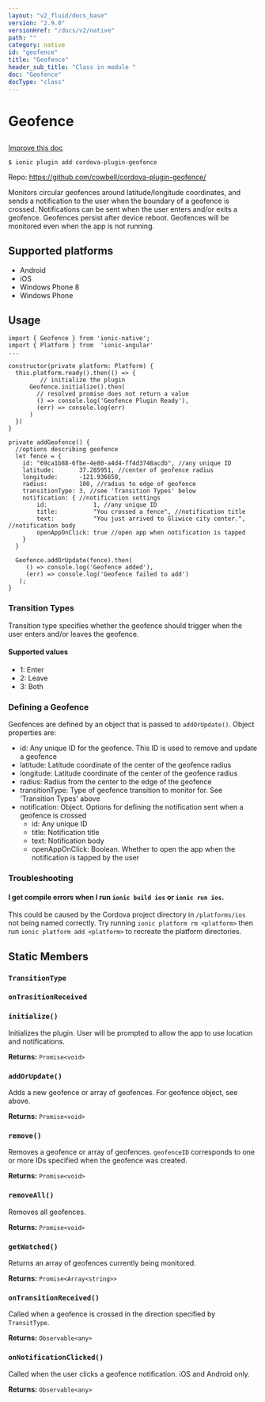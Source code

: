 ```yaml
---
layout: "v2_fluid/docs_base"
version: "2.9.0"
versionHref: "/docs/v2/native"
path: ""
category: native
id: "geofence"
title: "Geofence"
header_sub_title: "Class in module "
doc: "Geofence"
docType: "class"
---
```








<h1 class="api-title">
  
  Geofence
  

  

  </h1>

<a class="improve-v2-docs" href="http://github.com/driftyco/ionic-native/edit/master/src/plugins/geofence.ts#L3">
  Improve this doc
</a>



<!-- decorators -->





<pre><code>$ ionic plugin add cordova-plugin-geofence</code></pre>
<p>Repo:
  <a href="https://github.com/cowbell/cordova-plugin-geofence/">
    https://github.com/cowbell/cordova-plugin-geofence/
  </a>
</p>

<!-- description -->

<p>Monitors circular geofences around latitude/longitude coordinates, and sends a notification to the user when the boundary of a geofence is crossed. Notifications can be sent when the user enters and/or exits a geofence.
Geofences persist after device reboot. Geofences will be monitored even when the app is not running.</p>


<!-- @platforms tag -->
<h2>Supported platforms</h2>

<ul>
  <li>Android</li><li>iOS</li><li>Windows Phone 8</li><li>Windows Phone</li>
</ul>

<!-- @platforms tag end -->


<!-- if doc.decorators -->

<!-- @usage tag -->

<h2>Usage</h2>

<pre><code>import { Geofence } from &#39;ionic-native&#39;;
import { Platform } from  &#39;ionic-angular&#39;
...

constructor(private platform: Platform) {
  this.platform.ready().then(() =&gt; {
         // initialize the plugin
      Geofence.initialize().then(
        // resolved promise does not return a value
        () =&gt; console.log(&#39;Geofence Plugin Ready&#39;),
        (err) =&gt; console.log(err)
      )
  })
}

private addGeofence() {
  //options describing geofence
  let fence = {
    id: &quot;69ca1b88-6fbe-4e80-a4d4-ff4d3748acdb&quot;, //any unique ID
    latitude:       37.285951, //center of geofence radius
    longitude:      -121.936650,
    radius:         100, //radius to edge of geofence
    transitionType: 3, //see &#39;Transition Types&#39; below
    notification: { //notification settings
        id:             1, //any unique ID
        title:          &quot;You crossed a fence&quot;, //notification title
        text:           &quot;You just arrived to Gliwice city center.&quot;, //notification body
        openAppOnClick: true //open app when notification is tapped
    }
  }

  Geofence.addOrUpdate(fence).then(
     () =&gt; console.log(&#39;Geofence added&#39;),
     (err) =&gt; console.log(&#39;Geofence failed to add&#39;)
   );
}
</code></pre>
<h3 id="transition-types">Transition Types</h3>
<p>Transition type specifies whether the geofence should trigger when the user enters and/or leaves the geofence.</p>
<h4 id="supported-values">Supported values</h4>
<ul>
<li>1: Enter</li>
<li>2: Leave</li>
<li>3: Both</li>
</ul>
<h3 id="defining-a-geofence">Defining a Geofence</h3>
<p>Geofences are defined by an object that is passed to <code>addOrUpdate()</code>. Object properties are:</p>
<ul>
<li>id: Any unique ID for the geofence. This ID is used to remove and update a geofence</li>
<li>latitude: Latitude coordinate of the center of the geofence radius</li>
<li>longitude: Latitude coordinate of the center of the geofence radius</li>
<li>radius: Radius from the center to the edge of the geofence</li>
<li>transitionType: Type of geofence transition to monitor for. See &#39;Transition Types&#39; above</li>
<li>notification: Object. Options for defining the notification sent when a geofence is crossed<ul>
<li>id: Any unique ID</li>
<li>title: Notification title</li>
<li>text: Notification body</li>
<li>openAppOnClick: Boolean. Whether to open the app when the notification is tapped by the user</li>
</ul>
</li>
</ul>
<h3 id="troubleshooting">Troubleshooting</h3>
<h4 id="i-get-compile-errors-when-i-run-ionic-build-ios-or-ionic-run-ios-">I get compile errors when I run <code>ionic build ios</code> or <code>ionic run ios</code>.</h4>
<p>This could be caused by the Cordova project directory in <code>/platforms/ios</code> not being named correctly.
Try running <code>ionic platform rm &lt;platform&gt;</code> then run <code>ionic platform add &lt;platform&gt;</code> to recreate the
platform directories.</p>




<!-- @property tags -->


<h2>Static Members</h2>

<div id="TransitionType"></div>
<h3><code>TransitionType</code>
  
</h3>











<div id="onTrasitionReceived"></div>
<h3><code>onTrasitionReceived</code>
  
</h3>











<div id="initialize"></div>
<h3><code>initialize()</code>
  
</h3>


Initializes the plugin. User will be prompted to allow the app to use location and notifications.







<div class="return-value" markdown="1">
  <i class="icon ion-arrow-return-left"></i>
  <b>Returns:</b> 
<code>Promise&lt;void&gt;</code> 
</div>



<div id="addOrUpdate"></div>
<h3><code>addOrUpdate()</code>
  
</h3>


Adds a new geofence or array of geofences. For geofence object, see above.







<div class="return-value" markdown="1">
  <i class="icon ion-arrow-return-left"></i>
  <b>Returns:</b> 
<code>Promise&lt;void&gt;</code> 
</div>



<div id="remove"></div>
<h3><code>remove()</code>
  
</h3>


Removes a geofence or array of geofences. `geofenceID` corresponds to one or more IDs specified when the
geofence was created.







<div class="return-value" markdown="1">
  <i class="icon ion-arrow-return-left"></i>
  <b>Returns:</b> 
<code>Promise&lt;void&gt;</code> 
</div>



<div id="removeAll"></div>
<h3><code>removeAll()</code>
  
</h3>


Removes all geofences.







<div class="return-value" markdown="1">
  <i class="icon ion-arrow-return-left"></i>
  <b>Returns:</b> 
<code>Promise&lt;void&gt;</code> 
</div>



<div id="getWatched"></div>
<h3><code>getWatched()</code>
  
</h3>


Returns an array of geofences currently being monitored.







<div class="return-value" markdown="1">
  <i class="icon ion-arrow-return-left"></i>
  <b>Returns:</b> 
<code>Promise&lt;Array&lt;string&gt;&gt;</code> 
</div>



<div id="onTransitionReceived"></div>
<h3><code>onTransitionReceived()</code>
  
</h3>

Called when a geofence is crossed in the direction specified by `TransitType`.







<div class="return-value" markdown="1">
  <i class="icon ion-arrow-return-left"></i>
  <b>Returns:</b> 
<code>Observable&lt;any&gt;</code> 
</div>



<div id="onNotificationClicked"></div>
<h3><code>onNotificationClicked()</code>
  
</h3>

Called when the user clicks a geofence notification. iOS and Android only.







<div class="return-value" markdown="1">
  <i class="icon ion-arrow-return-left"></i>
  <b>Returns:</b> 
<code>Observable&lt;any&gt;</code> 
</div>




<!-- methods on the class -->



<!-- other classes -->

<!-- end other classes -->

<!-- interfaces -->

<!-- end interfaces -->

<!-- related link --><!-- end content block -->


<!-- end body block -->

